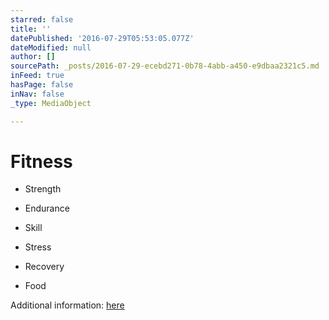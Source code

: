 ```yaml
---
starred: false
title: ''
datePublished: '2016-07-29T05:53:05.077Z'
dateModified: null
author: []
sourcePath: _posts/2016-07-29-ecebd271-0b78-4abb-a450-e9dbaa2321c5.md
inFeed: true
hasPage: false
inNav: false
_type: MediaObject

---
```

# Fitness

* Strength
* Endurance
* Skill

* Stress
* Recovery
* Food

Additional information: [here][0]

[0]: http://metadoxa.com/2015/07/30/fitness/